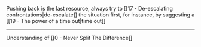 Pushing back is the last resource, always try to [[17 - De-escalating confrontations|de-escalate]] the situation first, for instance, by suggesting a [[19 - The power of a time out|time out]]

---

Understanding of [[0 - Never Split The Difference]]
